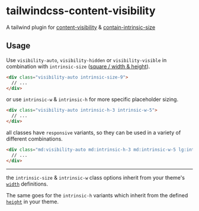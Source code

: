 # tailwindcss-content-visibility

A tailwind plugin for [content-visibility](https://developer.mozilla.org/en-US/docs/Web/CSS/content-visibility) &amp; [contain-intrinsic-size](https://developer.mozilla.org/en-US/docs/Web/CSS/contain-intrinsic-size)

## Usage

Use `visibility-auto`, `visibility-hidden` or `visibility-visible` in combination with `intrinsic-size` ([square / width & height](https://drafts.csswg.org/css-sizing-4/#propdef-contain-intrinsic-size)).

```html
<div class="visibility-auto intrinsic-size-9">
  // ...
</div>
```

or use `intrinsic-w` & `intrinsic-h` for more specific placeholder sizing.

```html
<div class="visibility-auto intrinsic-h-3 intrinsic-w-5">
  // ...
</div>
```

all classes have `responsive` variants, so they can be used in a variety of different combinations.

```html
<div class="md:visibility-auto md:intrinsic-h-3 md:intrinsic-w-5 lg:intrinsic-size-12">
  // ...
</div>
```

---

the `intrinsic-size` & `intrinsic-w` class options inherit from your theme's [`width`](https://tailwindcss.com/docs/width) definitions.

The same goes for the `intrinsic-h` variants which inherit from the defined [`height`](https://tailwindcss.com/docs/height) in your theme.
